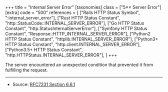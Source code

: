 +++
title = "Internal Server Error"
[taxonomies]
class = ["5&times;&times; Server Error"]
[extra]
code = "500"
references = [
    ["Rails HTTP Status Symbol", ":internal_server_error"],
    ["Rust HTTP Status Constant", "http::StatusCode::INTERNAL_SERVER_ERROR"],
    ["Go HTTP Status Constant", "http.StatusInternalServerError"],
    ["Symfony HTTP Status Constant", "Response::HTTP_INTERNAL_SERVER_ERROR"],
    ["Python2 HTTP Status Constant", "httplib.INTERNAL_SERVER_ERROR"],
    ["Python3+ HTTP Status Constant", "http.client.INTERNAL_SERVER_ERROR"],
    ["Python3.5+ HTTP Status Constant", "http.HTTPStatus.INTERNAL_SERVER_ERROR"],
]
+++

The server encountered an unexpected condition that prevented it from fulfilling the request.

---

* Source: [RFC7231 Section 6.6.1][1]

[1]: <http://tools.ietf.org/html/rfc7231#section-6.6.1>
